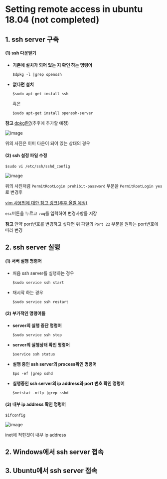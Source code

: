 # Setting remote access in ubuntu 18.04 (not completed)
## 1. ssh server 구축

#### (1) ssh 다운받기

- **기존에 설치가 되어 있는 지 확인 하는 명령어**

  ```
  $dpkg -l |grep openssh
  ```

- **없다면 설치**

  ```
  $sudo apt-get install ssh
  ```

  혹은

  ```
  $sudo apt-get install openssh-server
  ```

**참고** [dpkg란?]()(추후에 추가할 예정)

![image](https://user-images.githubusercontent.com/61573968/78325045-8046b480-75b1-11ea-8077-887579a8ee60.png)

위의 사진은 이미 다운이 되어 있는 상태의 경우



#### (2) ssh 설정 파일 수정

```
$sudo vi /etc/ssh/sshd_config
```

![image](https://user-images.githubusercontent.com/61573968/78325187-e8959600-75b1-11ea-9d1b-e98f74f21de8.png)

위의 사진처럼 `PermitRootLogin prohibit-password` 부분을 `PermitRootLogin yes` 로 변경후

[vim 사용법에 대한 참고 링크(추후 올릴 예정)]()

`esc`버튼을 누르고 `:wq`를 입력하여 변경사항들 저장

**참고** 만약 port번호를 변경하고 싶다면 위 파일의 `Port 22` 부분을 원하는 port번호에 따라 변경



## 2. ssh server 실행

#### (1) 서버 실행 명령어

- 처음 ssh server를 실행하는 경우

  ```
  $sudo service ssh start
  ```

  

- 재시작 하는 경우

  ```
  $sudo service ssh restart
  ```



#### (2) 부가적인 명령어들

- **server의 실행 중단 명령어**

  ```
  $sudo service ssh stop
  ```

  

- **server의 실행상태 확인 명령어**

  ```
  $service ssh status
  ```



- **실행 중인 ssh server의 process확인 명령어**

  ```
  $ps -ef |grep sshd
  ```

  

- **실행중인 ssh server의 ip address와 port 번호 확인 명령어**

  ```
  $netstat -ntlp |grep sshd
  ```



#### (3) 내부 ip address 확인 명령어

```
$ifconfig
```

![image](https://user-images.githubusercontent.com/61573968/78326392-3cee4500-75b5-11ea-8dcb-0c72c1f6dae3.png)

inet에 적힌것이 내부 ip address





## 2. Windows에서 ssh server 접속





## 3. Ubuntu에서 ssh server 접속
